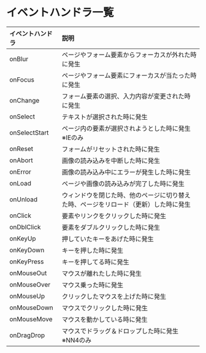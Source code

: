 # イベントハンドラ一覧
|イベントハンドラ|説明|
|:--|:--|
|onBlur|ページやフォーム要素からフォーカスが外れた時に発生|
|onFocus|ページやフォーム要素にフォーカスが当たった時に発生|
|onChange|フォーム要素の選択、入力内容が変更された時に発生|
|onSelect|テキストが選択された時に発生|
|onSelectStart|ページ内の要素が選択されようとした時に発生　※IEのみ|onSubmit|フォームを送信しようとした時に発生|
|onReset|フォームがリセットされた時に発生|
|onAbort|画像の読み込みを中断した時に発生|
|onError|画像の読み込み中にエラーが発生した時に発生|
|onLoad|ページや画像の読み込みが完了した時に発生|
|onUnload|ウィンドウを閉じた時、他のページに切り替えた時、ページをリロード（更新）した時に発生|
|onClick|要素やリンクをクリックした時に発生|
|onDblClick|要素をダブルクリックした時に発生|
|onKeyUp|押していたキーをあげた時に発生|
|onKeyDown|キーを押した時に発生|
|onKeyPress|キーを押してる時に発生|
|onMouseOut|マウスが離れたした時に発生|
|onMouseOver|マウス乗った時に発生|
|onMouseUp|クリックしたマウスを上げた時に発生|
|onMouseDown|マウスでクリックした時に発生|
|onMouseMove|マウスを動かしている時に発生|
|onDragDrop|マウスでドラッグ＆ドロップした時に発生　※NN4のみ|
